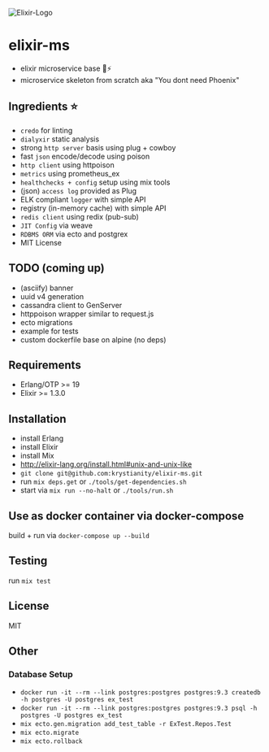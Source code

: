 ![Elixir-Logo](http://elixir-lang.org/images/logo/logo.png)

# elixir-ms
- elixir microservice base :ant::zap:
- microservice skeleton from scratch aka "You dont need Phoenix"

## Ingredients :star:
- `credo` for linting
- `dialyxir` static analysis
- strong `http server` basis using plug + cowboy
- fast `json` encode/decode using poison
- `http client` using httpoison
- `metrics` using prometheus_ex
- `healthchecks + config` setup using mix tools
- (json) `access log` provided as Plug
- ELK compliant `logger` with simple API
- registry (in-memory cache) with simple API
- `redis client` using redix (pub-sub)
- `JIT Config` via weave
- `RDBMS ORM` via ecto and postgrex
- MIT License

## TODO (coming up)
- (asciify) banner
- uuid v4 generation
- cassandra client to GenServer
- httppoison wrapper similar to request.js
- ecto migrations
- example for tests
- custom dockerfile base on alpine (no deps)

## Requirements
- Erlang/OTP >= 19
- Elixir >= 1.3.0

## Installation
- install Erlang
- install Elixir
- install Mix
- http://elixir-lang.org/install.html#unix-and-unix-like
- `git clone git@github.com:krystianity/elixir-ms.git`
- run `mix deps.get` or `./tools/get-dependencies.sh`
- start via `mix run --no-halt` or `./tools/run.sh`

## Use as docker container via docker-compose
build + run via `docker-compose up --build`

## Testing
run `mix test`

## License
MIT

## Other

### Database Setup
- `docker run -it --rm --link postgres:postgres postgres:9.3 createdb -h postgres -U postgres ex_test`
- `docker run -it --rm --link postgres:postgres postgres:9.3 psql -h postgres -U postgres ex_test`
- `mix ecto.gen.migration add_test_table -r ExTest.Repos.Test`
- `mix ecto.migrate`
- `mix ecto.rollback`